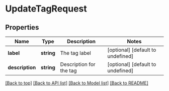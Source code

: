 # UpdateTagRequest

## Properties

|Name | Type | Description | Notes|
|------------ | ------------- | ------------- | -------------|
|**label** | **string** | The tag label | [optional] [default to undefined]|
|**description** | **string** | Description for the tag | [optional] [default to undefined]|




[[Back to top]](#) [[Back to API list]](../../README.md#documentation-for-api-endpoints) [[Back to Model list]](../../README.md#documentation-for-models) [[Back to README]](../../README.md)
